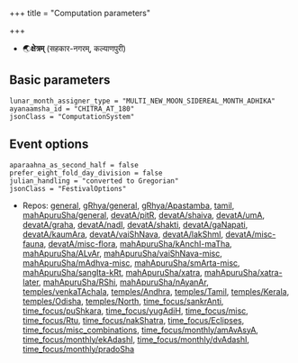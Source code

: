 +++
title = "Computation parameters"

+++
- 🌏**क्षेत्रम्** (सहकार-नगरम्, कल्याणपुरी)

## Basic parameters
```
lunar_month_assigner_type = "MULTI_NEW_MOON_SIDEREAL_MONTH_ADHIKA"
ayanaamsha_id = "CHITRA_AT_180"
jsonClass = "ComputationSystem"

```

## Event options
 ```
aparaahna_as_second_half = false
prefer_eight_fold_day_division = false
julian_handling = "converted to Gregorian"
jsonClass = "FestivalOptions"

```
- Repos: [general](https://github.com/jyotisham/adyatithi/tree/master/general), [gRhya/general](https://github.com/jyotisham/adyatithi/tree/master/gRhya/general), [gRhya/Apastamba](https://github.com/jyotisham/adyatithi/tree/master/gRhya/Apastamba), [tamil](https://github.com/jyotisham/adyatithi/tree/master/tamil), [mahApuruSha/general](https://github.com/jyotisham/adyatithi/tree/master/mahApuruSha/general), [devatA/pitR](https://github.com/jyotisham/adyatithi/tree/master/devatA/pitR), [devatA/shaiva](https://github.com/jyotisham/adyatithi/tree/master/devatA/shaiva), [devatA/umA](https://github.com/jyotisham/adyatithi/tree/master/devatA/umA), [devatA/graha](https://github.com/jyotisham/adyatithi/tree/master/devatA/graha), [devatA/nadI](https://github.com/jyotisham/adyatithi/tree/master/devatA/nadI), [devatA/shakti](https://github.com/jyotisham/adyatithi/tree/master/devatA/shakti), [devatA/gaNapati](https://github.com/jyotisham/adyatithi/tree/master/devatA/gaNapati), [devatA/kaumAra](https://github.com/jyotisham/adyatithi/tree/master/devatA/kaumAra), [devatA/vaiShNava](https://github.com/jyotisham/adyatithi/tree/master/devatA/vaiShNava), [devatA/lakShmI](https://github.com/jyotisham/adyatithi/tree/master/devatA/lakShmI), [devatA/misc-fauna](https://github.com/jyotisham/adyatithi/tree/master/devatA/misc-fauna), [devatA/misc-flora](https://github.com/jyotisham/adyatithi/tree/master/devatA/misc-flora), [mahApuruSha/kAnchI-maTha](https://github.com/jyotisham/adyatithi/tree/master/mahApuruSha/kAnchI-maTha), [mahApuruSha/ALvAr](https://github.com/jyotisham/adyatithi/tree/master/mahApuruSha/ALvAr), [mahApuruSha/vaiShNava-misc](https://github.com/jyotisham/adyatithi/tree/master/mahApuruSha/vaiShNava-misc), [mahApuruSha/mAdhva-misc](https://github.com/jyotisham/adyatithi/tree/master/mahApuruSha/mAdhva-misc), [mahApuruSha/smArta-misc](https://github.com/jyotisham/adyatithi/tree/master/mahApuruSha/smArta-misc), [mahApuruSha/sangIta-kRt](https://github.com/jyotisham/adyatithi/tree/master/mahApuruSha/sangIta-kRt), [mahApuruSha/xatra](https://github.com/jyotisham/adyatithi/tree/master/mahApuruSha/xatra), [mahApuruSha/xatra-later](https://github.com/jyotisham/adyatithi/tree/master/mahApuruSha/xatra-later), [mahApuruSha/RShi](https://github.com/jyotisham/adyatithi/tree/master/mahApuruSha/RShi), [mahApuruSha/nAyanAr](https://github.com/jyotisham/adyatithi/tree/master/mahApuruSha/nAyanAr), [temples/venkaTAchala](https://github.com/jyotisham/adyatithi/tree/master/temples/venkaTAchala), [temples/Andhra](https://github.com/jyotisham/adyatithi/tree/master/temples/Andhra), [temples/Tamil](https://github.com/jyotisham/adyatithi/tree/master/temples/Tamil), [temples/Kerala](https://github.com/jyotisham/adyatithi/tree/master/temples/Kerala), [temples/Odisha](https://github.com/jyotisham/adyatithi/tree/master/temples/Odisha), [temples/North](https://github.com/jyotisham/adyatithi/tree/master/temples/North), [time_focus/sankrAnti](https://github.com/jyotisham/adyatithi/tree/master/time_focus/sankrAnti), [time_focus/puShkara](https://github.com/jyotisham/adyatithi/tree/master/time_focus/puShkara), [time_focus/yugAdiH](https://github.com/jyotisham/adyatithi/tree/master/time_focus/yugAdiH), [time_focus/misc](https://github.com/jyotisham/adyatithi/tree/master/time_focus/misc), [time_focus/Rtu](https://github.com/jyotisham/adyatithi/tree/master/time_focus/Rtu), [time_focus/nakShatra](https://github.com/jyotisham/adyatithi/tree/master/time_focus/nakShatra), [time_focus/Eclipses](https://github.com/jyotisham/adyatithi/tree/master/time_focus/Eclipses), [time_focus/misc_combinations](https://github.com/jyotisham/adyatithi/tree/master/time_focus/misc_combinations), [time_focus/monthly/amAvAsyA](https://github.com/jyotisham/adyatithi/tree/master/time_focus/monthly/amAvAsyA), [time_focus/monthly/ekAdashI](https://github.com/jyotisham/adyatithi/tree/master/time_focus/monthly/ekAdashI), [time_focus/monthly/dvAdashI](https://github.com/jyotisham/adyatithi/tree/master/time_focus/monthly/dvAdashI), [time_focus/monthly/pradoSha](https://github.com/jyotisham/adyatithi/tree/master/time_focus/monthly/pradoSha)